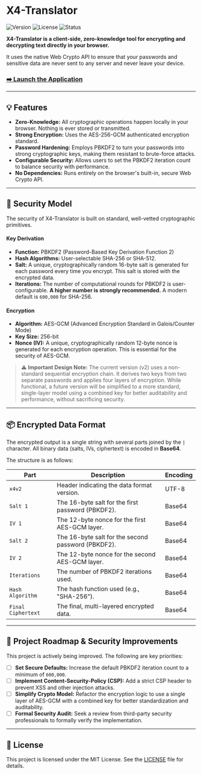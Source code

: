# X4-Translator 

![Version](https://img.shields.io/badge/version-2.0-blue)
![License](https://img.shields.io/badge/license-MIT-green)
![Status](https://img.shields.io/badge/status-active-brightgreen)

**X4-Translator is a client-side, zero-knowledge tool for encrypting and decrypting text directly in your browser.**

It uses the native Web Crypto API to ensure that your passwords and sensitive data are never sent to any server and never leave your device.

### [➡️ Launch the Application](https://x4translator.netlify.app/launch.html)

---

## 💡 Features

*   **Zero-Knowledge:** All cryptographic operations happen locally in your browser. Nothing is ever stored or transmitted.
*   **Strong Encryption:** Uses the AES-256-GCM authenticated encryption standard.
*   **Password Hardening:** Employs PBKDF2 to turn your passwords into strong cryptographic keys, making them resistant to brute-force attacks.
*   **Configurable Security:** Allows users to set the PBKDF2 iteration count to balance security with performance.
*   **No Dependencies:** Runs entirely on the browser's built-in, secure Web Crypto API.

---

## 🔐 Security Model

The security of X4-Translator is built on standard, well-vetted cryptographic primitives.

#### Key Derivation
-   **Function:** PBKDF2 (Password-Based Key Derivation Function 2)
-   **Hash Algorithms:** User-selectable SHA-256 or SHA-512.
-   **Salt:** A unique, cryptographically random 16-byte salt is generated for each password every time you encrypt. This salt is stored with the encrypted data.
-   **Iterations:** The number of computational rounds for PBKDF2 is user-configurable. **A higher number is strongly recommended.** A modern default is `600,000` for SHA-256.

#### Encryption
-   **Algorithm:** AES-GCM (Advanced Encryption Standard in Galois/Counter Mode)
-   **Key Size:** 256-bit
-   **Nonce (IV):** A unique, cryptographically random 12-byte nonce is generated for each encryption operation. This is essential for the security of AES-GCM.

> **⚠️ Important Design Note:** The current version (v2) uses a non-standard sequential encryption chain. It derives two keys from two separate passwords and applies four layers of encryption. While functional, a future version will be simplified to a more standard, single-layer model using a combined key for better auditability and performance, without sacrificing security.

---

## 📦 Encrypted Data Format

The encrypted output is a single string with several parts joined by the `|` character. All binary data (salts, IVs, ciphertext) is encoded in **Base64**.

The structure is as follows:

| Part                 | Description                                            | Encoding |
| -------------------- | ------------------------------------------------------ | -------- |
| `x4v2`               | Header indicating the data format version.             | UTF-8    |
| `Salt 1`             | The 16-byte salt for the first password (PBKDF2).      | Base64   |
| `IV 1`               | The 12-byte nonce for the first AES-GCM layer.         | Base64   |
| `Salt 2`             | The 16-byte salt for the second password (PBKDF2).     | Base64   |
| `IV 2`               | The 12-byte nonce for the second AES-GCM layer.        | Base64   |
| `Iterations`         | The number of PBKDF2 iterations used.                  | Base64   |
| `Hash Algorithm`     | The hash function used (e.g., "SHA-256").              | Base64   |
| `Final Ciphertext`   | The final, multi-layered encrypted data.               | Base64   |

---

## 🚀 Project Roadmap & Security Improvements

This project is actively being improved. The following are key priorities:

*   [ ] **Set Secure Defaults:** Increase the default PBKDF2 iteration count to a minimum of `600,000`.
*   [ ] **Implement Content-Security-Policy (CSP):** Add a strict CSP header to prevent XSS and other injection attacks.
*   [ ] **Simplify Crypto Model:** Refactor the encryption logic to use a single layer of AES-GCM with a combined key for better standardization and auditability.
*   [ ] **Formal Security Audit:** Seek a review from third-party security professionals to formally verify the implementation.

---

## 📜 License

This project is licensed under the MIT License. See the [LICENSE](LICENSE) file for details.
